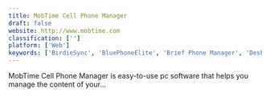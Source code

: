 ```yaml
---
title: MobTime Cell Phone Manager
draft: false 
website: http://www.mobtime.com
classification: ['']
platform: ['Web']
keywords: ['BirdieSync', 'BluePhoneElite', 'Brief Phone Manager', 'DeskSMS', 'Droid Explorer', 'HiSuite', 'MAXS', 'MOBILedit!', 'Multisync', 'MyPhoneExplorer', 'OxyFile', 'Phone Amego', 'PhoneCopy', 'Series60-Remote', 'Wammu', 'XendApp', "floAt's Mobile Agent", 'gnokii']
---
```

MobTime Cell Phone Manager is easy-to-use pc software that helps you manage the content of your...